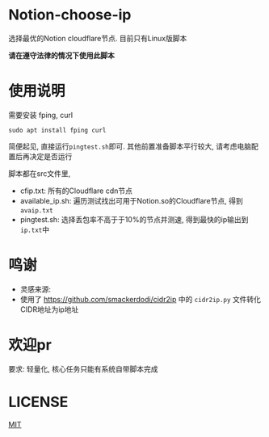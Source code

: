 # Notion-choose-ip
选择最优的Notion cloudflare节点. 目前只有Linux版脚本

**请在遵守法律的情况下使用此脚本**

# 使用说明

需要安装 fping, curl

```shell
sudo apt install fping curl
```

简便起见, 直接运行`pingtest.sh`即可. 其他前置准备脚本平行较大, 请考虑电脑配置后再决定是否运行

脚本都在src文件里,

- cfip.txt: 所有的Cloudflare cdn节点
- available_ip.sh: 遍历测试找出可用于Notion.so的Cloudflare节点, 得到`avaip.txt`
- pingtest.sh: 选择丢包率不高于于10%的节点并测速, 得到最快的ip输出到`ip.txt`中

# 鸣谢

- 灵感来源: 
- 使用了 https://github.com/smackerdodi/cidr2ip 中的 `cidr2ip.py` 文件转化CIDR地址为ip地址

# 欢迎pr

要求: 轻量化, 核心任务只能有系统自带脚本完成

# LICENSE

[MIT](https://github.com/Jerrywang959/Notion-choose-ip/blob/master/LICENSE)